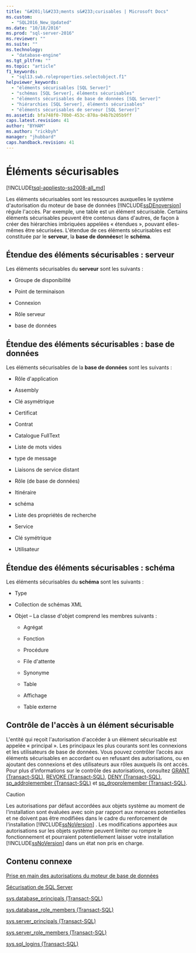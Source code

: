 ```yaml
---
title: "&#201;l&#233;ments s&#233;curisables | Microsoft Docs"
ms.custom: 
  - "SQL2016_New_Updated"
ms.date: "10/18/2016"
ms.prod: "sql-server-2016"
ms.reviewer: ""
ms.suite: ""
ms.technology: 
  - "database-engine"
ms.tgt_pltfrm: ""
ms.topic: "article"
f1_keywords: 
  - "sql13.swb.roleproperties.selectobject.f1"
helpviewer_keywords: 
  - "éléments sécurisables [SQL Server]"
  - "schémas [SQL Server], éléments sécurisables"
  - "éléments sécurisables de base de données [SQL Server]"
  - "hiérarchies [SQL Server], éléments sécurisables"
  - "éléments sécurisables de serveur [SQL Server]"
ms.assetid: bfa748f0-70b0-453c-870a-04b7b205b9ff
caps.latest.revision: 41
author: "BYHAM"
ms.author: "rickbyh"
manager: "jhubbard"
caps.handback.revision: 41
---
```

# &#201;l&#233;ments s&#233;curisables
[!INCLUDE[tsql-appliesto-ss2008-all_md](../../includes/tsql-appliesto-ss2008-all-md.md)]

  Les éléments sécurisables sont les ressources auxquelles le système d'autorisation du moteur de base de données [!INCLUDE[ssDEnoversion](../../includes/ssdenoversion-md.md)] régule l'accès. Par exemple, une table est un élément sécurisable. Certains éléments sécurisables peuvent être contenus dans d'autres, de façon à créer des hiérarchies imbriquées appelées « étendues », pouvant elles-mêmes être sécurisées. L'étendue de ces éléments sécurisables est constituée par le **serveur**, la **base de données**et le **schéma**.  
  
## Étendue des éléments sécurisables : serveur  
 Les éléments sécurisables du **serveur** sont les suivants :  
  
-   Groupe de disponibilité  
  
-   Point de terminaison  
  
-   Connexion  
  
-   Rôle serveur  
  
-   base de données  
  
## Étendue des éléments sécurisables : base de données  
 Les éléments sécurisables de la **base de données** sont les suivants :  
  
-   Rôle d'application  
  
-   Assembly  
  
-   Clé asymétrique  
  
-   Certificat  
  
-   Contrat  
  
-   Catalogue FullText  
  
-   Liste de mots vides  
  
-   type de message  
  
-   Liaisons de service distant  
  
-   Rôle (de base de données)  
  
-   Itinéraire  
  
-   schéma  
  
-   Liste des propriétés de recherche  
  
-   Service  
  
-   Clé symétrique  
  
-   Utilisateur  
  
## Étendue des éléments sécurisables : schéma  
 Les éléments sécurisables du **schéma** sont les suivants :  
  
-   Type  
  
-   Collection de schémas XML  
  
-   Objet – La classe d'objet comprend les membres suivants :  
  
    -   Agrégat  
  
    -   Fonction  
  
    -   Procédure  
  
    -   File d'attente  
  
    -   Synonyme  
  
    -   Table  
  
    -   Affichage 
    
    -   Table externe 
  
## Contrôle de l'accès à un élément sécurisable  
 L'entité qui reçoit l'autorisation d'accéder à un élément sécurisable est appelée « principal ». Les principaux les plus courants sont les connexions et les utilisateurs de base de données. Vous pouvez contrôler l’accès aux éléments sécurisables en accordant ou en refusant des autorisations, ou en ajoutant des connexions et des utilisateurs aux rôles auxquels ils ont accès. Pour plus d’informations sur le contrôle des autorisations, consultez [GRANT &#40;Transact-SQL&#41;](../../t-sql/statements/grant-transact-sql.md), [REVOKE &#40;Transact-SQL&#41;](../../t-sql/statements/revoke-transact-sql.md), [DENY &#40;Transact-SQL&#41;](../../t-sql/statements/deny-transact-sql.md), [sp_addrolemember &#40;Transact-SQL&#41;](../../relational-databases/system-stored-procedures/sp-addrolemember-transact-sql.md) et [sp_droprolemember &#40;Transact-SQL&#41;](../../relational-databases/system-stored-procedures/sp-droprolemember-transact-sql.md).  
  
> [!CAUTION]  
>  Les autorisations par défaut accordées aux objets système au moment de l'installation sont évaluées avec soin par rapport aux menaces potentielles et ne doivent pas être modifiées dans le cadre du renforcement de l'installation [!INCLUDE[ssNoVersion](../../includes/ssnoversion-md.md)] . Les modifications apportées aux autorisations sur les objets système peuvent limiter ou rompre le fonctionnement et pourraient potentiellement laisser votre installation [!INCLUDE[ssNoVersion](../../includes/ssnoversion-md.md)] dans un état non pris en charge.  
  
## Contenu connexe  
 [Prise en main des autorisations du moteur de base de données](../../relational-databases/security/authentication-access/getting-started-with-database-engine-permissions.md)  
  
 [Sécurisation de SQL Server](../../relational-databases/security/securing-sql-server.md)  
  
 [sys.database_principals &#40;Transact-SQL&#41;](../../relational-databases/system-catalog-views/sys-database-principals-transact-sql.md)  
  
 [sys.database_role_members &#40;Transact-SQL&#41;](../../relational-databases/system-catalog-views/sys-database-role-members-transact-sql.md)  
  
 [sys.server_principals &#40;Transact-SQL&#41;](../../relational-databases/system-catalog-views/sys-server-principals-transact-sql.md)  
  
 [sys.server_role_members &#40;Transact-SQL&#41;](../../relational-databases/system-catalog-views/sys-server-role-members-transact-sql.md)  
  
 [sys.sql_logins &#40;Transact-SQL&#41;](../../relational-databases/system-catalog-views/sys-sql-logins-transact-sql.md)  
  
  